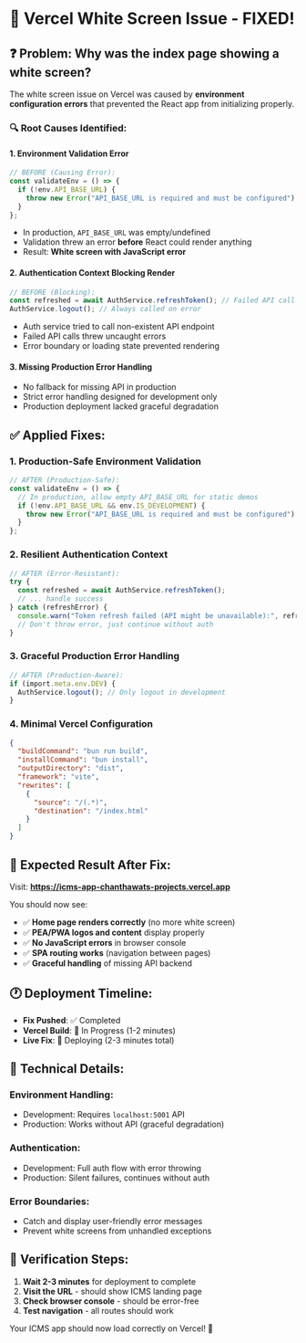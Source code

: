 # 🚨 Vercel White Screen Issue - FIXED!

## ❓ Problem: Why was the index page showing a white screen?

The white screen issue on Vercel was caused by **environment configuration errors** that prevented the React app from initializing properly.

### 🔍 Root Causes Identified:

#### 1. **Environment Validation Error**
```typescript
// BEFORE (Causing Error):
const validateEnv = () => {
  if (!env.API_BASE_URL) {
    throw new Error("API_BASE_URL is required and must be configured");
  }
};
```
- In production, `API_BASE_URL` was empty/undefined
- Validation threw an error **before** React could render anything
- Result: **White screen with JavaScript error**

#### 2. **Authentication Context Blocking Render**
```typescript
// BEFORE (Blocking):
const refreshed = await AuthService.refreshToken(); // Failed API call
AuthService.logout(); // Always called on error
```
- Auth service tried to call non-existent API endpoint
- Failed API calls threw uncaught errors
- Error boundary or loading state prevented rendering

#### 3. **Missing Production Error Handling**
- No fallback for missing API in production
- Strict error handling designed for development only
- Production deployment lacked graceful degradation

## ✅ Applied Fixes:

### 1. **Production-Safe Environment Validation**
```typescript
// AFTER (Production-Safe):
const validateEnv = () => {
  // In production, allow empty API_BASE_URL for static demos
  if (!env.API_BASE_URL && env.IS_DEVELOPMENT) {
    throw new Error("API_BASE_URL is required and must be configured");
  }
};
```

### 2. **Resilient Authentication Context**
```typescript
// AFTER (Error-Resistant):
try {
  const refreshed = await AuthService.refreshToken();
  // ... handle success
} catch (refreshError) {
  console.warn("Token refresh failed (API might be unavailable):", refreshError);
  // Don't throw error, just continue without auth
}
```

### 3. **Graceful Production Error Handling**
```typescript
// AFTER (Production-Aware):
if (import.meta.env.DEV) {
  AuthService.logout(); // Only logout in development
}
```

### 4. **Minimal Vercel Configuration**
```json
{
  "buildCommand": "bun run build",
  "installCommand": "bun install", 
  "outputDirectory": "dist",
  "framework": "vite",
  "rewrites": [
    {
      "source": "/(.*)",
      "destination": "/index.html"
    }
  ]
}
```

## 🎯 Expected Result After Fix:

Visit: **https://icms-app-chanthawats-projects.vercel.app**

You should now see:
- ✅ **Home page renders correctly** (no more white screen)
- ✅ **PEA/PWA logos and content** display properly
- ✅ **No JavaScript errors** in browser console
- ✅ **SPA routing works** (navigation between pages)
- ✅ **Graceful handling** of missing API backend

## 🕐 Deployment Timeline:

- **Fix Pushed**: ✅ Completed
- **Vercel Build**: 🔄 In Progress (1-2 minutes)
- **Live Fix**: 🔄 Deploying (2-3 minutes total)

## 🔧 Technical Details:

### **Environment Handling:**
- Development: Requires `localhost:5001` API
- Production: Works without API (graceful degradation)

### **Authentication:**
- Development: Full auth flow with error throwing
- Production: Silent failures, continues without auth

### **Error Boundaries:**
- Catch and display user-friendly error messages
- Prevent white screens from unhandled exceptions

## 📱 Verification Steps:

1. **Wait 2-3 minutes** for deployment to complete
2. **Visit the URL** - should show ICMS landing page
3. **Check browser console** - should be error-free
4. **Test navigation** - all routes should work

Your ICMS app should now load correctly on Vercel! 🎉
